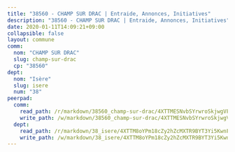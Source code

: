 ```yaml
---
title: "38560 - CHAMP SUR DRAC | Entraide, Annonces, Initiatives"
description: "38560 - CHAMP SUR DRAC | Entraide, Annonces, Initiatives"
date: 2020-01-11T14:09:21+09:00
collapsible: false
layout: commune
comm:
  nom: "CHAMP SUR DRAC"
  slug: champ-sur-drac
  cp: "38560"
dept:
  nom: "Isère"
  slug: isere
  num: "38"
peerpad:
  comm:
    read_path: /r/markdown/38560_champ-sur-drac/4XTTMESNvbSYrwroSkjwgVFioMuNGBmCXqPUyUzQiiEgwJ2wG
    write_path: /w/markdown/38560_champ-sur-drac/4XTTMESNvbSYrwroSkjwgVFioMuNGBmCXqPUyUzQiiEgwJ2wG-K3TgUkkMtTF1czHuqWd2avQJjdGMiy3C1wfzZD3cDBQvhLv6v1DKXRtxXQugG4FZwchzCAoVJ3EVyFf34LF9qEBjer8QoJSU1H6SYyDGzGDYoCNeNcmtRwYbr5m6BFt4kBvVD2HL
  dept:
    read_path: /r/markdown/38_isere/4XTTM8oYPm18cZy2hZcMXTR9BYT3Yi5KwnFvpXu1TXaRq7Q3V
    write_path: /w/markdown/38_isere/4XTTM8oYPm18cZy2hZcMXTR9BYT3Yi5KwnFvpXu1TXaRq7Q3V-K3TgUoSzs2JpJwfbzBvgU8N95mHo7JXz7NbEctNRM3EDb2iYHA4maKm3pRQwmboULLPnLFTEhRgTawPTWpmxTxKbTwDgAEzA9tUHjpudQTWdKWfdVSegAo77eCwhXTaVG7AyUZEs
---
```


